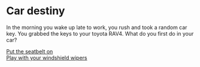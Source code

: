 # Car destiny
In the morning you wake up late to work, you rush and took a random car key. You grabbed the keys to your toyota RAV4. What do you first do in your car?

[Put the seatbelt on](put-on-seatbelt.md)  
[Play with your windshield wipers](play-with-windshield.md)

